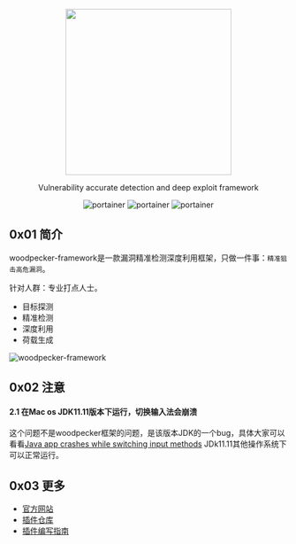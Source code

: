 <p align="center">
  <img src="docs/logo.png" width=300/>
  <div align="center">Vulnerability accurate detection and deep exploit framework</div>
</p>

<p align="center">
  <img title="portainer" src='https://img.shields.io/badge/version-1.2.0-brightgreen.svg' />
  <img title="portainer" src='https://img.shields.io/badge/java-1.8.*-yellow.svg' />
  <img title="portainer" src='https://img.shields.io/badge/license-MIT-red.svg' />
</p>

## 0x01 简介
woodpecker-framework是一款漏洞精准检测深度利用框架，只做一件事：`精准狙击高危漏洞`。

针对人群：专业打点人士。

* 目标探测
* 精准检测
* 深度利用
* 荷载生成

![woodpecker-framework](./docs/woodpecker-framework.png)

## 0x02 注意

#### 2.1 在Mac os JDK11.11版本下运行，切换输入法会崩溃
这个问题不是woodpecker框架的问题，是该版本JDK的一个bug，具体大家可以看看[Java app crashes while switching input methods](https://bugs.openjdk.java.net/browse/JDK-8257242)
JDk11.11其他操作系统下可以正常运行。

## 0x03 更多
* [官方网站](http://woodpecker.gv7.me/)
* [插件仓库](https://github.com/woodpecker-appstore)
* [插件编写指南](https://github.com/woodpecker-appstore/plugin-example)